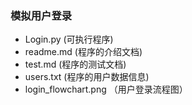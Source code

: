 ### 模拟用户登录
* Login.py (可执行程序)
* readme.md (程序的介绍文档)
* test.md (程序的测试文档)
* users.txt (程序的用户数据信息)
* login_flowchart.png （用户登录流程图）

